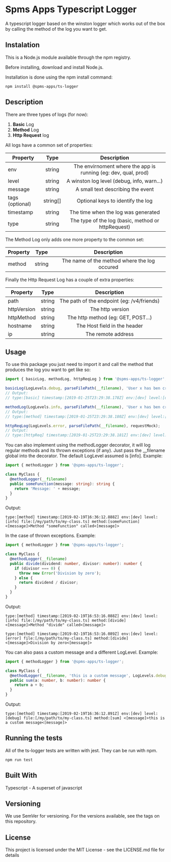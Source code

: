 # Spms Apps Typescript Logger

A typescript logger based on the winston logger which works out of the box by calling the method of the log you want to get.

## Instalation

This is a Node.js module available through the npm registry.

Before installing, download and install Node.js.

Installation is done using the npm install command:

`npm install @spms-apps/ts-logger`

## Description

There are three types of logs (for now):

1. **Basic** Log
2. **Method** Log
3. **Http Request** log

All logs have a common set of properties:

| Property        |   Type   |                          Description                           |
| --------------- | :------: | :------------------------------------------------------------: |
| env             |  string  | The envirnoment where the app is running (eg: dev, qual, prod) |
| level           |  string  |           A winston log level (debug, info, warn...)           |
| message         |  string  |               A small text describing the event                |
| tags (optional) | string[] |               Optional keys to identify the log                |
| timestamp       |  string  |              The time when the log was generated               |
| type            |  string  |       The type of the log (basic, method or httpRequest)       |

The Method Log only adds one more property to the common set:

| Property |  Type  |                 Description                  |
| -------- | :----: | :------------------------------------------: |
| method   | string | The name of the method where the log occured |

Finally the Http Request Log has a couple of extra properties:

| Property    |  Type  |                Description                 |
| ----------- | :----: | :----------------------------------------: |
| path        | string | The path of the endpoint (eg: /v4/friends) |
| httpVersion | string |              The http version              |
| httpMethod  | string |     The http method (eg: GET, POST...)     |
| hostname    | string |        The Host field in the header        |
| ip          | string |             The remote address             |

## Usage

To use this package you just need to import it and call the method that produces the log you want to get like so:

```typescript
import { basicLog, methodLog, httpReqLog } from '@spms-apps/ts-logger';

basicLog(LogLevels.debug, parseFilePath(__filename), 'User x has ben created');
// Output:
// type:[basic] timestamp:[2019-01-25T23:29:38.178Z] env:[dev] level:[debug] file:[index.js] <[message]>User x has ben created<[message]>

methodLog(LogLevels.info, parseFilePath(__filename), 'User x has ben created', 'createUser');
// Output:
// type:[method] timestamp:[2019-01-25T23:29:38.180Z] env:[dev] level:[info] file:[index.js] method:[createUser] <[message]>User x has ben created<[message]>

httpReqLog(LogLevels.error, parseFilePath(__filename), requestMock);
// Output:
// type:[httpReq] timestamp:[2019-01-25T23:29:38.181Z] env:[dev] level:[error] file:[index.js] method:[GET] version:[1.1] ip:[::1] hostname:[localhost]path:[/v2/pathologies]
```

You can also implement using the methodLogger decorator,
it will log regular methods and its thrown exceptions (if any).
Just pass the \_\_filename global into the decorator.
The default LogLevel assumed is [info]. Example:

```typescript
import { methodLogger } from '@spms-apps/ts-logger';

class MyClass {
  @methodLogger(__filename)
  public someFunction(message: string): string {
    return 'Message: ' + message;
  }
}
```

Output:

```
type:[method] timestamp:[2019-02-19T16:36:12.888Z] env:[dev] level:[info] file:[/my/path/to/my-class.ts] method:[someFunction] <[message]>Method "someFunction" called<[message]>
```

In the case of thrown exceptions. Example:

```typescript
import { methodLogger } from '@spms-apps/ts-logger';

class MyClass {
  @methodLogger(__filename)
  public divide(dividend: number, divisor: number): number {
    if (divisor === 0) {
      throw new Error('Division by zero');
    } else {
      return dividend / divisor;
    }
  }
}
```

Output:

```
type:[method] timestamp:[2019-02-19T16:53:16.088Z] env:[dev] level:[info] file:[/my/path/to/my-class.ts] method:[divide] <[message]>Method "divide" called<[message]>

type:[method] timestamp:[2019-02-19T16:53:16.089Z] env:[dev] level:[error] file:[/my/path/to/my-class.ts] method:[divide] <[message]>Division by zero<[message]>
```

You can also pass a custom message and a different LogLevel. Example:

```typescript
import { methodLogger } from '@spms-apps/ts-logger';

class MyClass {
  @methodLogger(__filename, 'this is a custom message', LogLevels.debug)
  public sum(a: number, b: number): number {
    return a + b;
  }
}
```

Output:

```
type:[method] timestamp:[2019-02-19T16:36:12.891Z] env:[dev] level:[debug] file:[/my/path/to/my-class.ts] method:[sum] <[message]>this is a custom message<[message]>
```

## Running the tests

All of the ts-logger tests are written with jest. They can be run with npm.

`npm run test`

## Built With

Typescript - A superset of javascript

## Versioning

We use SemVer for versioning. For the versions available, see the tags on this repository.

## License

This project is licensed under the MIT License - see the LICENSE.md file for details
